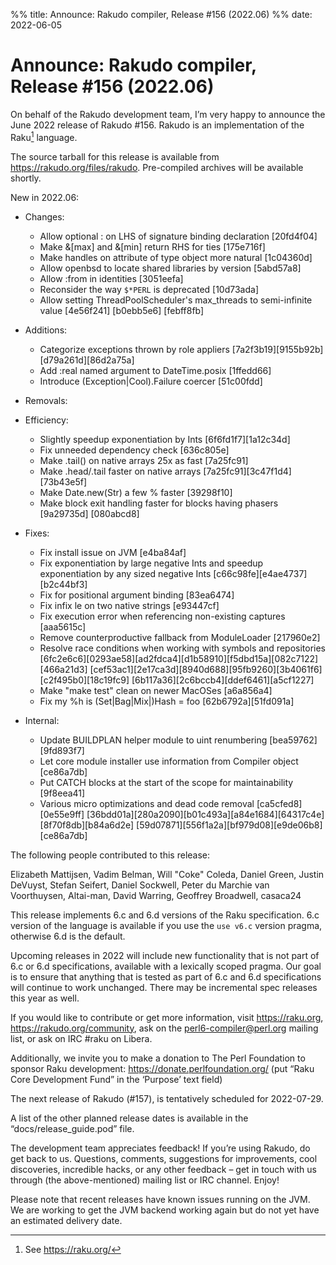 %% title: Announce: Rakudo compiler, Release #156 (2022.06)
%% date: 2022-06-05

# Announce: Rakudo compiler, Release #156 (2022.06)

On behalf of the Rakudo development team, I’m very happy to announce the
June 2022 release of Rakudo #156. Rakudo is an implementation of
the Raku[^1] language.

The source tarball for this release is available from
<https://rakudo.org/files/rakudo>.
Pre-compiled archives will be available shortly.

New in 2022.06:

+ Changes:
    + Allow optional : on LHS of signature binding declaration [20fd4f04]
    + Make &[max] and &[min] return RHS for ties [175e716f]
    + Make handles on attribute of type object more natural [1c04360d]
    + Allow openbsd to locate shared libraries by version [5abd57a8]
    + Allow :from<Raku> in identities [3051eefa]
    + Reconsider the way `$*PERL` is deprecated [10d73ada]
    + Allow setting ThreadPoolScheduler's max_threads to semi-infinite
      value [4e56f241] [b0ebb5e6] [febff8fb]

+ Additions:
    + Categorize exceptions thrown by role appliers [7a2f3b19][9155b92b]
      [d79a261d][86d2a75a]
    + Add :real named argument to DateTime.posix [1ffedd66]
    + Introduce (Exception|Cool).Failure coercer [51c00fdd]

+ Removals:

+ Efficiency:
    + Slightly speedup exponentiation by Ints [6f6fd1f7][1a12c34d]
    + Fix unneeded dependency check [636c805e]
    + Make .tail() on native arrays 25x as fast [7a25fc91]
    + Make .head/.tail faster on native arrays [7a25fc91][3c47f1d4][73b43e5f]
    + Make Date.new(Str) a few % faster [39298f10]
    + Make block exit handling faster for blocks having phasers [9a29735d]
      [080abcd8]

+ Fixes:
    + Fix install issue on JVM [e4ba84af]
    + Fix exponentiation by large negative Ints and speedup exponentiation by
      any sized negative Ints [c66c98fe][e4ae4737][b2c44bf3]
    + Fix for positional argument binding [83ea6474]
    + Fix infix le on two native strings [e93447cf]
    + Fix execution error when referencing non-existing captures [aaa5615c]
    + Remove counterproductive fallback from ModuleLoader [217960e2]
    + Resolve race conditions when working with symbols and repositories
      [6fc2e6c6][0293ae58][ad2fdca4][d1b58910][f5dbd15a][082c7122][466a21d3]
      [cef53ac1][2e17ca3d][8940d688][95fb9260][3b4061f6][c2f495b0][18c19fc9]
      [6b117a36][2c6bccb4][ddef6461][a5cf1227]
    + Make "make test" clean on newer MacOSes [a6a856a4]
    + Fix my %h is (Set|Bag|Mix|)Hash = foo [62b6792a][51fd091a]

+ Internal:
    + Update BUILDPLAN helper module to uint renumbering [bea59762][9fd893f7]
    + Let core module installer use information from Compiler object [ce86a7db]
    + Put CATCH blocks at the start of the scope for maintainability [9f8eea41]
    + Various micro optimizations and dead code removal [ca5cfed8][0e55e9ff]
      [36bdd01a][280a2090][b01c493a][a84e1684][64317c4e][8f70f8db][b84a6d2e]
      [59d07871][556f1a2a][bf979d08][e9de06b8][ce86a7db]

The following people contributed to this release:

Elizabeth Mattijsen, Vadim Belman, Will "Coke" Coleda, Daniel Green,
Justin DeVuyst, Stefan Seifert, Daniel Sockwell,
Peter du Marchie van Voorthuysen, Altai-man, David Warring,
Geoffrey Broadwell, casaca24

This release implements 6.c and 6.d versions of the Raku specification.
6.c version of the language is available if you use the `use v6.c`
version pragma, otherwise 6.d is the default.

Upcoming releases in 2022 will include new functionality that is not
part of 6.c or 6.d specifications, available with a lexically scoped
pragma. Our goal is to ensure that anything that is tested as part of
6.c and 6.d specifications will continue to work unchanged. There may
be incremental spec releases this year as well.

If you would like to contribute or get more information, visit
<https://raku.org>, <https://rakudo.org/community>, ask on the
<perl6-compiler@perl.org> mailing list, or ask on IRC #raku on Libera.

Additionally, we invite you to make a donation to The Perl Foundation
to sponsor Raku development: <https://donate.perlfoundation.org/>
(put “Raku Core Development Fund” in the ‘Purpose’ text field)

The next release of Rakudo (#157), is tentatively scheduled for 2022-07-29.

A list of the other planned release dates is available in the
“docs/release_guide.pod” file.

The development team appreciates feedback! If you’re using Rakudo, do
get back to us. Questions, comments, suggestions for improvements, cool
discoveries, incredible hacks, or any other feedback – get in touch with
us through (the above-mentioned) mailing list or IRC channel. Enjoy!

Please note that recent releases have known issues running on the JVM.
We are working to get the JVM backend working again but do not yet have
an estimated delivery date.

[^1]: See <https://raku.org/>
